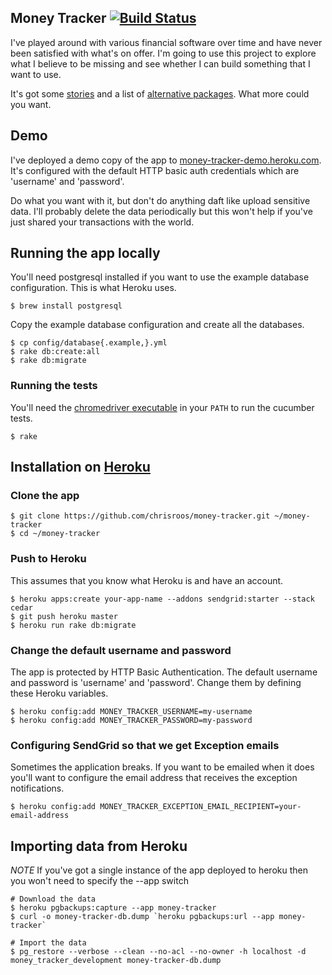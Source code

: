## Money Tracker [![Build Status](https://secure.travis-ci.org/chrisroos/money-tracker.png?branch=master)](http://travis-ci.org/chrisroos/money-tracker)

I've played around with various financial software over time and have never been satisfied with what's on offer.  I'm going to use this project to explore what I believe to be missing and see whether I can build something that I want to use.

It's got some [stories](https://www.pivotaltracker.com/projects/290359) and a list of [alternative packages](https://github.com/chrisroos/money-tracker/wiki/Alternatives).  What more could you want.

## Demo

I've deployed a demo copy of the app to [money-tracker-demo.heroku.com](https://money-tracker-demo.heroku.com).  It's configured with the default HTTP basic auth credentials which are 'username' and 'password'.

Do what you want with it, but don't do anything daft like upload sensitive data.  I'll probably delete the data periodically but this won't help if you've just shared your transactions with the world.

## Running the app locally

You'll need postgresql installed if you want to use the example database configuration. This is what Heroku uses.

    $ brew install postgresql

Copy the example database configuration and create all the databases.

    $ cp config/database{.example,}.yml
    $ rake db:create:all
    $ rake db:migrate

### Running the tests

You'll need the [chromedriver executable](http://code.google.com/p/chromium/downloads/list) in your `PATH` to run the cucumber tests.

    $ rake

## Installation on [Heroku](http://www.heroku.com/)

### Clone the app

    $ git clone https://github.com/chrisroos/money-tracker.git ~/money-tracker
    $ cd ~/money-tracker

### Push to Heroku

This assumes that you know what Heroku is and have an account.

    $ heroku apps:create your-app-name --addons sendgrid:starter --stack cedar
    $ git push heroku master
    $ heroku run rake db:migrate

### Change the default username and password

The app is protected by HTTP Basic Authentication.  The default username and password is 'username' and 'password'.  Change them by defining these Heroku variables.

    $ heroku config:add MONEY_TRACKER_USERNAME=my-username
    $ heroku config:add MONEY_TRACKER_PASSWORD=my-password

### Configuring SendGrid so that we get Exception emails

Sometimes the application breaks.  If you want to be emailed when it does you'll want to configure the email address that receives the exception notifications.

    $ heroku config:add MONEY_TRACKER_EXCEPTION_EMAIL_RECIPIENT=your-email-address

## Importing data from Heroku

*NOTE* If you've got a single instance of the app deployed to heroku then you won't need to specify the --app switch

    # Download the data
    $ heroku pgbackups:capture --app money-tracker
    $ curl -o money-tracker-db.dump `heroku pgbackups:url --app money-tracker`

    # Import the data
    $ pg_restore --verbose --clean --no-acl --no-owner -h localhost -d money_tracker_development money-tracker-db.dump